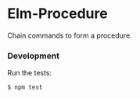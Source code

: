 # Elm-Procedure

Chain commands to form a procedure.

### Development

Run the tests: 

```
$ npm test
```